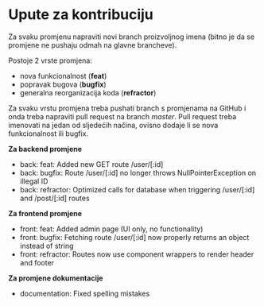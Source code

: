 # Upute za kontribuciju

Za svaku promjenu napraviti novi branch proizvoljnog imena (bitno je da se promjene ne pushaju odmah na glavne brancheve).  

Postoje 2 vrste promjena:
- nova funkcionalnost (**feat**)
- popravak bugova (**bugfix**)
- generalna reorganizacija koda (**refractor**)

Za svaku vrstu promjena treba pushati branch s promjenama na GitHub i onda treba napraviti
pull request na branch *master*. Pull request treba imenovati na jedan od sljedećih načina,
ovisno dodaje li se nova funkcionalnost ili bugfix.

**Za backend promjene**  
- back: feat: Added new GET route /user/[:id]
- back: bugfix: Route /user/[:id] no longer throws NullPointerException on illegal ID
- back: refractor: Optimized calls for database when triggering /user/[:id] and /post/[:id] routes

**Za frontend promjene**  
- front: feat: Added admin page (UI only, no functionality)
- front: bugfix: Fetching route /user/[:id] now properly returns an object instead of string
- front: refractor: Routes now use component wrappers to render header and footer

**Za promjene dokumentacije**  
- documentation: Fixed spelling mistakes

